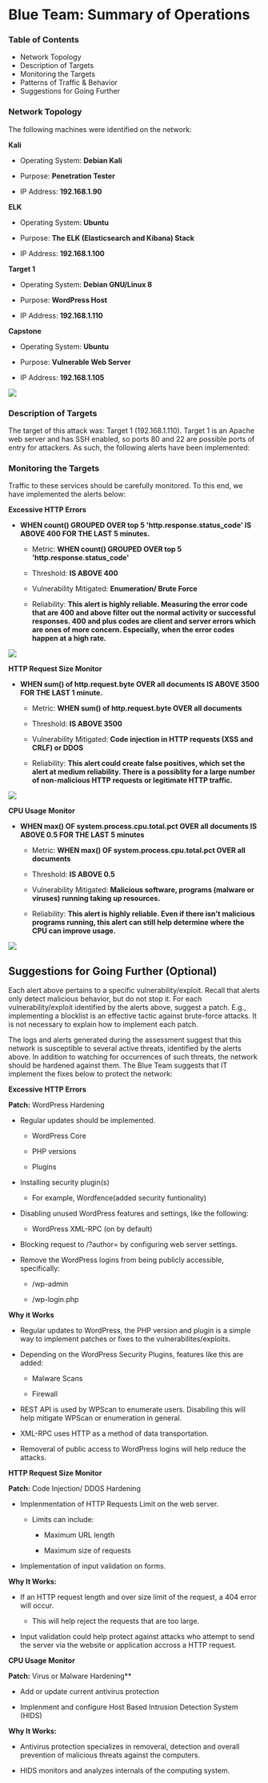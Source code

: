 # Blue Team: Summary of Operations

### Table of Contents

- Network Topology
- Description of Targets
- Monitoring the Targets
- Patterns of Traffic & Behavior
- Suggestions for Going Further


### Network Topology

The following machines were identified on the network:


**Kali** 

- Operating System: **Debian Kali**

- Purpose: **Penetration Tester**

- IP Address: **192.168.1.90**



**ELK**

- Operating System: **Ubuntu**

- Purpose: **The ELK (Elasticsearch and Kibana) Stack**

- IP Address: **192.168.1.100**



**Target 1**

- Operating System: **Debian GNU/Linux 8**

- Purpose: **WordPress Host**

- IP Address: **192.168.1.110**



**Capstone**

- Operating System: **Ubuntu**

- Purpose: **Vulnerable Web Server**

- IP Address: **192.168.1.105**


![](IMAGES/Network-Diagram.png)



### Description of Targets

The target of this attack was: Target 1 (192.168.1.110).
Target 1 is an Apache web server and has SSH enabled, so ports 80 and 22 are possible ports of entry for attackers. As such, the following alerts have been implemented:


### Monitoring the Targets

Traffic to these services should be carefully monitored. To this end, we have implemented the alerts below:



**Excessive HTTP Errors**


- **WHEN count() GROUPED OVER top 5 'http.response.status_code' IS ABOVE 400 FOR THE LAST 5 minutes.**



    - Metric: **WHEN count() GROUPED OVER top 5 'http.response.status_code'**

    - Threshold: **IS ABOVE 400**

    - Vulnerability Mitigated: **Enumeration/ Brute Force**

    - Reliability: **This alert is highly reliable. Measuring the error code that are 400 and above filter out the normal activity or successful responses. 400 and plus codes are client and server errors which are ones of more concern. Especially, when the error codes happen at a high rate.**


![](IMAGES/Excessive-HTTP-Error.png)




**HTTP Request Size Monitor**


- **WHEN sum() of http.request.byte OVER all documents IS ABOVE 3500 FOR THE LAST 1 minute.**




    - Metric: **WHEN sum() of http.request.byte OVER all documents**

    - Threshold: **IS ABOVE 3500**

    - Vulnerability Mitigated: **Code injection in HTTP requests (XSS and CRLF) or DDOS**

    - Reliability: **This alert could create false positives, which set the alert at medium reliability. There is a possiblity for a large number of non-malicious HTTP requests or legitimate HTTP traffic.**


![](IMAGES/HTTP-request-sizes-monitor.png)




**CPU Usage Monitor**


- **WHEN max() OF system.process.cpu.total.pct OVER all documents IS ABOVE 0.5 FOR THE LAST 5 minutes**




    - Metric: **WHEN max() OF system.process.cpu.total.pct OVER all documents**

    - Threshold: **IS ABOVE 0.5**

    - Vulnerability Mitigated: **Malicious software, programs (malware or viruses) running taking up resources.**

    - Reliability: **This alert is highly reliable. Even if there isn't malicious programs running, this alert can still help determine where the CPU can improve usage.**


![](IMAGES/CPU-usage-monitor.png)





## Suggestions for Going Further (Optional)

Each alert above pertains to a specific vulnerability/exploit. Recall that alerts only detect malicious behavior, but do not stop it. For each vulnerability/exploit identified by the alerts above, suggest a patch. E.g., implementing a blocklist is an effective tactic against brute-force attacks. It is not necessary to explain how to implement each patch.

The logs and alerts generated during the assessment suggest that this network is susceptible to several active threats, identified by the alerts above. In addition to watching for occurrences of such threats, the network should be hardened against them. The Blue Team suggests that IT implement the fixes below to protect the network:


**Excessive HTTP Errors**


**Patch:** WordPress Hardening

 

- Regular updates should be implemented.

    - WordPress Core

    - PHP versions

    - Plugins

- Installing security plugin(s)

    - For example, Wordfence(added security funtionality)

- Disabling unused WordPress features and settings, like the following:

    - WordPress XML-RPC (on by default)

- Blocking request to /?author= by configuring web server settings.

- Remove the WordPress logins from being publicly accessible, specifically:

    - /wp-admin

    - /wp-login.php


**Why it Works**

- Regular updates to WordPress, the PHP version and plugin is a simple way to implement patches or fixes to the vulnerabilites/exploits.

- Depending on the WordPress Security Plugins, features like this are added:

    - Malware Scans

    - Firewall

- REST API is used by WPScan to enumerate users. Disabiling this will help mitigate WPScan or enumeration in general.

- XML-RPC uses HTTP as a method of data transportation.

- Removeral of public access to WordPress logins will help reduce the attacks.



**HTTP Request Size Monitor**


**Patch:** Code Injection/ DDOS Hardening

- Implenmentation of HTTP Requests Limit on the web server.

    - Limits can include:

        - Maximum URL length

        - Maximum size of requests

- Implementation of input validation on forms.



**Why It Works:**

- If an HTTP request length and over size limit of the request, a 404 error will occur.

    - This will help reject the requests that are too large.

- Input validation could help protect against attacks who attempt to send the server via the website or application accross a HTTP request.




**CPU Usage Monitor**


**Patch:** Virus or Malware Hardening**

- Add or update current antivirus protection

- Implenment and configure Host Based Intrusion Detection System (HIDS)


**Why It Works:**

- Antivirus protection specializes in removeral, detection and overall prevention of malicious threats against the computers.

- HIDS monitors and analyzes internals of the computing system.
